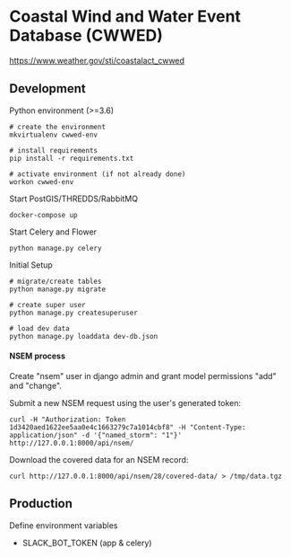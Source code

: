 # Coastal Wind and Water Event Database (CWWED)

https://www.weather.gov/sti/coastalact_cwwed

## Development

Python environment (>=3.6)

    # create the environment
    mkvirtualenv cwwed-env
    
    # install requirements
    pip install -r requirements.txt
    
    # activate environment (if not already done)
    workon cwwed-env
   
Start PostGIS/THREDDS/RabbitMQ

    docker-compose up
    
Start Celery and Flower

    python manage.py celery
    
Initial Setup

    # migrate/create tables
    python manage.py migrate
    
    # create super user
    python manage.py createsuperuser
    
    # load dev data
    python manage.py loaddata dev-db.json
    
    
#### NSEM process

Create "nsem" user in django admin and grant model permissions "add" and "change".

Submit a new NSEM request using the user's generated token:

    curl -H "Authorization: Token 1d3420aed1622ee5aa0e4c1663279c7a1014cbf8" -H "Content-Type: application/json" -d '{"named_storm": "1"}' http://127.0.0.1:8000/api/nsem/
    
Download the covered data for an NSEM record:

    curl http://127.0.0.1:8000/api/nsem/28/covered-data/ > /tmp/data.tgz
    
## Production

Define environment variables
- SLACK_BOT_TOKEN (app & celery)
